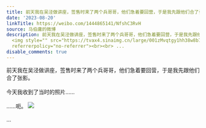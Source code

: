 ```yaml
---
title: 前天我在吴泾做讲座，签售时来了两个兵哥哥，他们急着要回营，于是我先跟他们合了张影。今天我收到了当时的照片…………呃。 [图片]
date: '2023-08-20'
linkTitle: https://weibo.com/1444865141/NfshC3RvH
source: 马伯庸的微博
description: 前天我在吴泾做讲座，签售时来了两个兵哥哥，他们急着要回营，于是我先跟他们合了张影。<br><br>今天我收到了当时的照片……<br><br>……呃。
  <img style="" src="https://tvax4.sinaimg.cn/large/001zMvqtgy1hh38w8b775j60xi1hztr802.jpg"
  referrerpolicy="no-referrer"><br><br> ...
disable_comments: true
---
```

前天我在吴泾做讲座，签售时来了两个兵哥哥，他们急着要回营，于是我先跟他们合了张影。<br><br>今天我收到了当时的照片……<br><br>……呃。 <img style="" src="https://tvax4.sinaimg.cn/large/001zMvqtgy1hh38w8b775j60xi1hztr802.jpg" referrerpolicy="no-referrer"><br><br> ...
